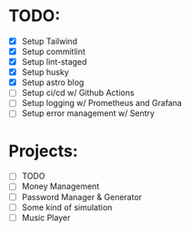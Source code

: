 # TODO:

- [x] Setup Tailwind
- [x] Setup commitlint
- [x] Setup lint-staged
- [x] Setup husky
- [x] Setup astro blog
- [ ] Setup ci/cd w/ Github Actions
- [ ] Setup logging w/ Prometheus and Grafana
- [ ] Setup error management w/ Sentry

# Projects:

- [ ] TODO
- [ ] Money Management
- [ ] Password Manager & Generator
- [ ] Some kind of simulation
- [ ] Music Player
